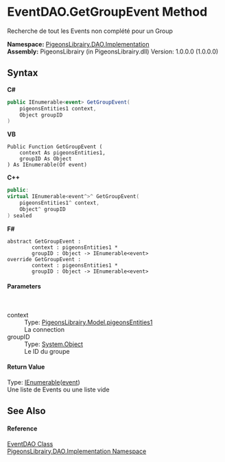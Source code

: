 # EventDAO.GetGroupEvent Method 
 

Recherche de tout les Events non complété pour un Group

**Namespace:**&nbsp;<a href="2adb8d34-aa58-66ac-cc9e-6d985aed23d8">PigeonsLibrairy.DAO.Implementation</a><br />**Assembly:**&nbsp;PigeonsLibrairy (in PigeonsLibrairy.dll) Version: 1.0.0.0 (1.0.0.0)

## Syntax

**C#**<br />
``` C#
public IEnumerable<event> GetGroupEvent(
	pigeonsEntities1 context,
	Object groupID
)
```

**VB**<br />
``` VB
Public Function GetGroupEvent ( 
	context As pigeonsEntities1,
	groupID As Object
) As IEnumerable(Of event)
```

**C++**<br />
``` C++
public:
virtual IEnumerable<event^>^ GetGroupEvent(
	pigeonsEntities1^ context, 
	Object^ groupID
) sealed
```

**F#**<br />
``` F#
abstract GetGroupEvent : 
        context : pigeonsEntities1 * 
        groupID : Object -> IEnumerable<event> 
override GetGroupEvent : 
        context : pigeonsEntities1 * 
        groupID : Object -> IEnumerable<event> 
```


#### Parameters
&nbsp;<dl><dt>context</dt><dd>Type: <a href="245a4bc1-0cab-0f9a-129c-9375641dc5f0">PigeonsLibrairy.Model.pigeonsEntities1</a><br />La connection</dd><dt>groupID</dt><dd>Type: <a href="http://msdn2.microsoft.com/en-us/library/e5kfa45b" target="_blank">System.Object</a><br />Le ID du groupe</dd></dl>

#### Return Value
Type: <a href="http://msdn2.microsoft.com/en-us/library/9eekhta0" target="_blank">IEnumerable</a>(<a href="62ad5042-cbd2-c4c9-25f7-10ea54ad8366">event</a>)<br />Une liste de Events ou une liste vide

## See Also


#### Reference
<a href="1a11cfaf-b79e-4f8f-a603-52f62fa8b3c8">EventDAO Class</a><br /><a href="2adb8d34-aa58-66ac-cc9e-6d985aed23d8">PigeonsLibrairy.DAO.Implementation Namespace</a><br />
